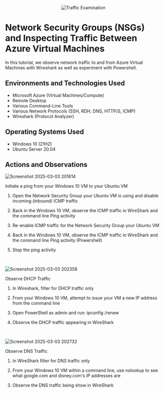 <p align="center">
<img src="https://i.imgur.com/Ua7udoS.png" alt="Traffic Examination"/>
</p>

<h1>Network Security Groups (NSGs) and Inspecting Traffic Between Azure Virtual Machines</h1>
In this tutorial, we observe network traffic to and from Azure Virtual Machines with Wireshark as well as experiment with Powershell. <br />


<h2>Environments and Technologies Used</h2>

- Microsoft Azure (Virtual Machines/Compute)
- Remote Desktop
- Various Command-Line Tools
- Various Network Protocols (SSH, RDH, DNS, HTTP/S, ICMP)
- Wireshark (Protocol Analyzer)

<h2>Operating Systems Used </h2>

- Windows 10 (21H2)
- Ubuntu Server 20.04


<h2>Actions and Observations</h2>

![Screenshot 2025-03-03 201614](https://github.com/user-attachments/assets/a85b12b3-ff03-41f1-9922-61657bccefb1)


<p>
 Initiate a ping from your Windows 10 VM to your Ubuntu VM

1. Open the Network Security Group your Ubuntu VM is using and disable incoming (inbound) ICMP traffic

2. Back in the Windows 10 VM, observe the ICMP traffic in WireShark and the command line Ping activity

3. Re-enable ICMP traffic for the Network Security Group your Ubuntu VM

4. Back in the Windows 10 VM, observe the ICMP traffic in WireShark and the command line Ping activity (Powershell)

5. Stop the ping activity</p>
<br />


![Screenshot 2025-03-03 202358](https://github.com/user-attachments/assets/a8b4893d-a750-4161-8ad8-a047ffdb9d3d)



Observe DHCP Traffic

1. In Wireshark, filter for DHCP traffic only

2. From your Windows 10 VM, attempt to issue your VM a new IP address from the command line

3. Open PowerShell as admin and run: ipconfig /renew

4. Observe the DHCP traffic appearing in WireShark</p>
<br />


![Screenshot 2025-03-03 202732](https://github.com/user-attachments/assets/23b38c0b-66a7-4683-b1b1-53862635729b)



Observe DNS Traffic

1. In WireShark filter for DNS traffic only

2. From your Windows 10 VM within a command line, use nslookup to see what google.com and disney.com's IP addresses are

3. Observe the DNS traffic being show in
WireShark</p>
<br />

